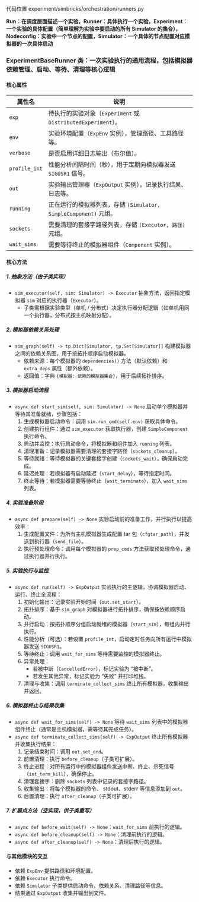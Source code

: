 代码位置 experiment/simbricks/orchestration/runners.py

**Run：在调度层面描述一个实验，Runner：具体执行一个实验，Experiment：一个实验的具体配置（简单理解为实验中要启动的所有 Simulator 的集合），Nodeconfig：实验中一个节点的配置，Simulator：一个具体的节点配置对应模拟器的一次具体启动**



### ExperimentBaseRunner 类：一次实验执行的通用流程，包括模拟器依赖管理、启动、等待、清理等核心逻辑

#### 核心属性

| 属性名        | 说明                                                         |
| ------------- | ------------------------------------------------------------ |
| `exp`         | 待执行的实验对象（`Experiment` 或 `DistributedExperiment`）。 |
| `env`         | 实验环境配置（`ExpEnv` 实例），管理路径、工具路径等。        |
| `verbose`     | 是否启用详细日志输出（布尔值）。                             |
| `profile_int` | 性能分析间隔时间（秒），用于定期向模拟器发送 `SIGUSR1` 信号。 |
| `out`         | 实验输出管理器（`ExpOutput` 实例），记录执行结果、日志等。   |
| `running`     | 正在运行的模拟器列表，存储 `(Simulator, SimpleComponent)` 元组。 |
| `sockets`     | 需要清理的套接字路径列表，存储 `(Executor, 路径)` 元组。     |
| `wait_sims`   | 需要等待终止的模拟器组件（`Component` 实例）。               |

#### **核心方法**

##### 1. 抽象方法（由子类实现）

- `sim_executor(self, sim: Simulator) -> Executor`
  抽象方法，返回指定模拟器 `sim` 对应的执行器（`Executor`）。
  - 子类需根据实验类型（单机 / 分布式）决定执行器分配逻辑（如单机用同一个执行器，分布式按主机映射分配）。

##### 2. 模拟器依赖关系处理

- `sim_graph(self) -> tp.Dict[Simulator, tp.Set[Simulator]]`
  构建模拟器之间的依赖关系图，用于按拓扑顺序启动模拟器。
  - 依赖来源：每个模拟器的 `dependencies()` 方法（默认依赖）和 `extra_deps` 属性（额外依赖）。
  - 返回值：字典 `{模拟器: 依赖的模拟器集合}`，用于后续拓扑排序。

##### 3. 模拟器启动流程

- `async def start_sim(self, sim: Simulator) -> None`
  启动单个模拟器并等待其准备就绪，步骤包括：
  1. 生成模拟器启动命令：调用 `sim.run_cmd(self.env)` 获取具体命令。
  2. 创建执行组件：通过 `sim_executor` 获取执行器，创建 `SimpleComponent` 执行命令。
  3. 启动并监控：执行启动命令，将模拟器和组件加入 `running` 列表。
  4. 清理准备：记录模拟器需要清理的套接字路径（`sockets_cleanup`）。
  5. 等待就绪：等待模拟器的关键套接字创建（`sockets_wait`），确保启动完成。
  6. 延迟处理：若模拟器有启动延迟（`start_delay`），等待指定时间。
  7. 终止等待：若模拟器需要等待终止（`wait_terminate`），加入 `wait_sims` 列表。

##### 4. 实验准备阶段

- `async def prepare(self) -> None`
  实验启动前的准备工作，并行执行以提高效率：
  1. 生成配置文件：为所有主机模拟器生成配置 tar 包（`cfgtar_path`），并发送到执行器（`send_file`）。
  2. 执行预处理命令：调用每个模拟器的 `prep_cmds` 方法获取预处理命令，通过执行器并行执行。

##### 5. 实验执行与监控

- `async def run(self) -> ExpOutput`
  实验执行的主逻辑，协调模拟器启动、运行、终止全流程：
  1. 初始化输出：记录实验开始时间（`out.set_start`）。
  2. 拓扑排序：基于 `sim_graph` 对模拟器进行拓扑排序，确保按依赖顺序启动。
  3. 并行启动：按拓扑顺序分组启动就绪的模拟器（`start_sim`），每组内并行执行。
  4. 性能分析（可选）：若设置 `profile_int`，启动定时任务向所有运行中模拟器发送 `SIGUSR1`。
  5. 等待终止：调用 `wait_for_sims` 等待需要监控的模拟器终止。
  6. 异常处理：
     - 若被中断（`CancelledError`），标记实验为 “被中断”。
     - 若发生其他异常，标记实验为 “失败” 并打印堆栈。
  7. 清理与收集：调用 `terminate_collect_sims` 终止所有模拟器，收集输出并返回。

##### 6. 模拟器终止与结果收集

- `async def wait_for_sims(self) -> None`
  等待 `wait_sims` 列表中的模拟器组件终止（通常是主机模拟器，需等待其完成任务）。
- `async def terminate_collect_sims(self) -> ExpOutput`
  终止所有模拟器并收集执行结果：
  1. 记录结束时间：调用 `out.set_end`。
  2. 前置清理：执行 `before_cleanup`（子类可扩展）。
  3. 终止进程：对所有运行中的模拟器组件发送中断、终止、杀死信号（`int_term_kill`），确保停止。
  4. 清理套接字：删除 `sockets` 列表中记录的套接字路径。
  5. 收集输出：将每个模拟器的命令、 stdout、stderr 等信息添加到 `out`。
  6. 后置清理：执行 `after_cleanup`（子类可扩展）。

##### 7. 扩展点方法（空实现，供子类重写）

- `async def before_wait(self) -> None`：`wait_for_sims` 前执行的逻辑。
- `async def before_cleanup(self) -> None`：清理前执行的逻辑。
- `async def after_cleanup(self) -> None`：清理后执行的逻辑。



#### **与其他模块的交互**

- 依赖 `ExpEnv` 提供路径和环境配置。
- 依赖 `Executor` 执行命令。
- 依赖 `Simulator` 子类提供启动命令、依赖关系、清理路径等信息。
- 结果通过 `ExpOutput` 收集并输出到文件。
